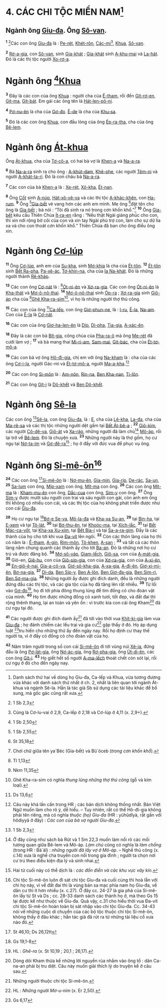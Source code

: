 # 4. CÁC CHI TỘC MIỀN NAM[^1]

## Ngành ông [Giu-đa](). Ông [Sô-van]().
<sup><b>1</b></sup> [^1*]Các con ông [Giu-đa]() là : [Pe-rét](), [Khét-rôn](), [Các-mi]()[^2], [Khua](), [Sô-van]().

<sup><b>2</b></sup> [Rơ-a-gia](), con [Sô-van](), sinh [Gia-khát]() ; [Gia-khát]() sinh [A-khu-mai]() và [La-hát](). Đó là các thị tộc người [Xo-rơ-a]().


# Ngành ông [^2*][Khua]()
<sup><b>3</b></sup> Đây là các con của ông [Khua]() : người cha của [Ê-tham](), rồi đến [Gít-rơ-en](), [Gít-ma](), [Gít-bát](). Em gái các ông tên là [Hát-len-pô-ni]().

<sup><b>4</b></sup> [Pơ-nu-ên]() là cha của [Gơ-đo](). [Ê-de]() là cha của [Khu-sa]().

<sup><b>5</b></sup> Đó là các con ông [Khua](), con đầu lòng của ông [Ép-ra-tha](), cha của ông [Bê-lem]().


# Ngành ông [Át-khua]()
Ông [Át-khua](), cha của [Tơ-cô-a](), có hai bà vợ là [Khen-a]() và [Na-a-ra]().

<sup><b>6</b></sup> Bà [Na-a-ra]() sinh ra cho ông : [A-khút-dam](), [Khê-phe](), các người [Têm-ni]() và người [A-khát-ta-ri](). Đó là con cháu bà [Na-a-ra]().

<sup><b>7</b></sup> Các con của bà [Khen-a]() là : [Xe-rét](), [Xô-kha](), [Ét-nan]().

<sup><b>8</b></sup> Ông [Cốt]() sinh [A-núp](), [Hát-xô-vê-va]() và các thị tộc [A-khác-khên](), con [Ha-rum](). <sup><b>9</b></sup> Ông [^3*][Gia-bết]() vẻ vang hơn các anh em mình. Mẹ ông [^4*]đặt tên cho ông là [Gia-bết]() ; bà nói : “Tôi đã sinh ra nó trong cơn khốn khổ.”[^3] <sup><b>10</b></sup> Ông [Gia-bết]() kêu cầu Thiên Chúa [Ít-ra-en]() rằng : “Nếu thật Ngài giáng phúc cho con, thì xin nới rộng bờ cõi của con và xin tay Ngài phù trợ con, làm cho sự dữ lìa xa và cho con thoát cơn khốn khổ.” Thiên Chúa đã ban cho ông điều ông xin.


# Ngành ông [Cơ-lúp]()
<sup><b>11</b></sup> Ông [Cơ-lúp](), anh em của [Su-kha](), sinh [Mơ-khia]() là cha của [Ét-tôn](). <sup><b>12</b></sup> [Ét-tôn]() sinh [Bết Ra-pha](), [Pa-xê-ác](), [Tơ-khin-na](), cha của [Ia Na-khát](). Đó là những người thành [Rê-kháp]().

<sup><b>13</b></sup> Các con ông [Cơ-nát]() là : [^5*][Ót-ni-ên]() và [Xơ-ra-gia](). Các con ông [Ót-ni-ên]() là [Kha-thát]() và [Mơ-ô-nô-thai](). <sup><b>14</b></sup> [Mơ-ô-nô-thai]() sinh [Óp-ra]() ; [Xơ-ra-gia]() sinh [Giô-áp]() cha của [^6*][Ghê Kha-ra-sim]()[^4], vì họ là những người thợ thủ công.

<sup><b>15</b></sup> Các con của ông [^7*][Ca-lếp](), con ông [Giơ-phun-ne](), là : [I-ru](), [Ê-la](), [Na-am](). Con của [Ê-la]() là [Cơ-nát]().

<sup><b>16</b></sup> Các con của ông [Giơ-ha-len-ên]() là [Díp](), [Di-pha](), [Tia-gia](), [A-xác-ên]().

<sup><b>18</b></sup> Đây là các con bà [Bít-gia](), công chúa của [Pha-ra-ô]() mà ông [Me-rét]() đã cưới làm vợ ; <sup><b>17</b></sup> và bà mang thai [Mi-ri-am](), [Sam-mai](), [Gít-bác](), cha của [Ét-tơ-mô-a]().

<sup><b>19</b></sup> Các con bà vợ ông [Hô-đi-gia](), chị em với ông [Na-kham]() là : cha của các ông [Cơ-i-la](), người Gác-mi và [Ét-tơ-mô-a](), người [Ma-a-kha]().[^6]

<sup><b>20</b></sup> Các con ông [Si-môn]() là : [Am-nôn](), [Rin-na](), [Ben Kha-nan](), [Ti-lôn]().

<sup><b>21</b></sup> Các con ông [Gít-i]() là [Dô-khết]() và [Ben Dô-khết]().


# Ngành ông [Sê-la]()
Các con ông [^8*][Sê-la](), con ông [Giu-đa](), là : [E](), cha của [Lê-kha](), [La-đa](), cha của [Ma-rê-sa]() và các thị tộc những người dệt gấm tại [Bết Át-bê-a]() ; <sup><b>22</b></sup> [Giô-kim](), các người [Cô-dê-va](), [Giô-át]() và [Xa-ráp](), những người đã làm chủ[^7] [Mô-áp](), rồi lại trở về [Bê-lem](). Đó là chuyện xưa. <sup><b>23</b></sup> Những người này là thợ gốm, họ cư ngụ tại [Nơ-ta-im]() và [Gơ-đê-ra]()[^8] ; họ ở đấy với đức vua để phục vụ ông.


# Ngành ông [Si-mê-ôn]()[^9]
<sup><b>24</b></sup> Các con ông [^9*][Si-mê-ôn]() là : [Nơ-mu-ên](), [Gia-min](), [Gia-ríp](), [De-rác](), [Sa-un](), <sup><b>25</b></sup> [Sa-lum]() con ông, [Míp-xam]() con ông, [Mít-ma]() con ông. <sup><b>26</b></sup> Các con ông [Mít-ma]() là : [Kham-mu-ên]() con ông, [Dắc-cua]() con ông, [Sim-y]() con ông. <sup><b>27</b></sup> Ông [Sim-y]() được mười sáu người con trai và sáu người con gái, còn anh em ông thì không có nhiều con cái, và các thị tộc của họ không phát triển được như con cái [Giu-đa]().

<sup><b>28</b></sup> Họ cư ngụ tại [^10*][Bơ-e Se-va](), [Mô-la-đa]() và [Kha-xa Su-an](), <sup><b>29</b></sup> tại [Bin-ha](), tại [E-xem]() và tại [Tô-lát](), <sup><b>30</b></sup> tại [Bơ-thu-ên](), tại [Khoóc-ma](), tại [Xích-lắc](), <sup><b>31</b></sup> tại [Bết Mác-ca-vốt](), tại [Kha-xa Xu-xim](), tại [Bết Bia-i]() và tại [Sa-a-ra-gim](). Đấy là các thành của họ cho tới khi vua [Đa-vít]() lên ngôi. <sup><b>32</b></sup> Còn các thôn làng của họ thì có năm là : [Ê-tham](), [A-gin](), [Rim-môn](), [Tô-khen](), [A-san]() ; <sup><b>33</b></sup> và tất cả các thôn làng nằm chung quanh các thành ấy cho tới [Ba-an](). Đó là những nơi họ cư trú và được đăng bộ. <sup><b>34</b></sup> [Mơ-sô-váp](), [Giam-lếch](), [Giô-sa](), con của [A-mát-gia](), <sup><b>35</b></sup> Giô-en, [Giê-hu](), con của [Giô-síp-gia](), con của [Xơ-ra-gia](), con của [A-xi-ên](), <sup><b>36</b></sup> [En-giô-ê-nai](), [Gia-a-cô-va](), [Giơ-sô-kha-gia](), [A-xa-gia](), [A-đi-ên](), [Giơ-xi-mi-ên](), [Bơ-na-gia](), <sup><b>37</b></sup> [Di-da](), [Ben Síp-y](), [Ben A-lôn](), [Ben Giơ-đa-gia](), [Ben Sim-ri](), [Ben Sơ-ma-gia](). <sup><b>38</b></sup> Những người ấy được ghi đích danh, đều là những người đứng đầu các thị tộc, và các gia tộc của họ đã tăng lên rất nhiều. <sup><b>39</b></sup> Từ lối vào [Gơ-đo]()[^10], họ đi tới phía đông thung lũng để tìm đồng cỏ cho đoàn vật của mình. <sup><b>40</b></sup> Họ tìm được những đồng cỏ xanh tươi, tốt đẹp, và đất đai thì rộng thênh thang, lại an toàn và yên ổn : vì trước kia con cái ông Kham[^11] đã cư ngụ tại đó.

<sup><b>41</b></sup> Các người được ghi đích danh ấy[^12] đã tới vào thời vua [Khít-ki-gia]() làm vua [Giu-đa]() ; họ đánh chiếm các lều trại và gia cư[^13] gặp thấy ở đó. Họ áp dụng luật [^11*]tru hiến cho những thứ ấy đến ngày nay. Rồi họ định cư thay thế người ta, vì ở đấy có đồng cỏ cho đoàn vật của họ.

<sup><b>42</b></sup> Năm trăm người trong số con cái [Si-mê-ôn]() đi tới vùng núi [Xê-ia](), đứng đầu là ông [Pơ-lát-gia](), ông [Nơ-ác-gia](), ông [Rơ-pha-gia](), ông [Út-di-ên](), các con ông [Gít-i](). <sup><b>43</b></sup> Họ giết hết số người [A-ma-lếch]() thoát chết còn sót lại, rồi cư ngụ ở đó cho đến ngày nay.

[^1]: Danh sách thứ hai về dòng họ Giu-đa, Ca-lếp và Khua, vừa tương đương vừa khác với danh sách thứ nhất ở ch. 2, nhất là liên quan tới ngành Át-khua và ngành Sê-la. Hẳn là tác giả Sb sử dụng các tài liệu khác để bổ sung, mà gốc gác cũng rất xưa.
[^2]: Cũng là Cơ-lu-vai ở 2,9, Ca-lếp ở 2,18 và Cơ-lúp ở 4,11 (x. 2,9+).
[^3]: Chơi chữ giữa tên ya\`Bëc (Gia-bết) và Bü\`öceb (*trong cơn khốn khổ*).
[^4]: Ghê Kha-ra-sim có nghĩa *thung lũng những thợ thủ công* (gỗ và kim loại).
[^6]: Câu này khá lấn cấn trong HR ; các bản dịch không thống nhất. Bản Việt Ngữ muốn làm cho rõ ý, dễ hiểu. – Tuy nhiên, rất có thể Hô-đi-gia không phải tên riêng, mà có nghĩa *thuộc (họ) Giu-đa* (HR : yühûdîyà, rất gần với hôdiyyâ ở đây) : *Các con của bà vợ người Giu-đa*.
[^7]: Ở đây cũng như sách bà Rút và 1 Sm 22,3 muốn làm nổi rõ các mối tương quan giữa Bê-lem và Mô-áp. *Làm chủ* cũng có nghĩa là *làm chồng* (trong HR : Bä\`äl) : *những người đã lấy vợ ở Mô-áp*. – Nghề thủ công (x. c.14) xưa là nghề cha truyền con nối trong gia đình ; người ta chọn nơi cư trú theo điều kiện địa lý và sinh nhai.
[^8]: Hai từ cuối này có thể dịch là : *các đồn điền và các khu vực vây kín*.
[^9]: Chi tộc Si-mê-ôn luôn đi sát chi tộc Giu-đa và cuối cùng thì hoà lẫn với chi họ này, vì về đất đai thì là vùng bán sa mạc phía nam họ Giu-đa, về dân cư thì ít hơn nhiều (x. c.27). Ở đây cc. 24-27 là gia phả của Si-mê-ôn lấy từ St và Ds ; cc. 28-33 danh sách các thành họ ở, mà theo Gs 15 lại được kể như thuộc về Giu-đa. Quả vậy, c.31 cho hiểu thời vua Đa-vít chi tộc Si-mê-ôn hoàn toàn bị sát nhập vào chi tộc Giu-đa. Cc. 34-43 nói về những cuộc di chuyển của các bộ tộc thuộc chi tộc Si-mê-ôn, không thấy ở đâu khác ; hẳn tác giả đã rút ra từ những tài liệu cổ xưa nào đó.
[^10]: HL : *Ghê-ra* (x. St 10,19 ; 20,1 ; 26,17).
[^11]: Dòng dõi Kham thừa kế những lời nguyền rủa nhắm vào ông tổ : dân Ca-na-an phải bị tru diệt. Câu này muốn giải thích lý do truyện kể ở câu sau.
[^12]: Những người thuộc chi tộc Si-mê-ôn.
[^13]: HL : *Những người Mơ-u-nim* (x. Er 2,50).
[^1*]: 1 Sb 2,3
[^2*]: 1 Sb 2,50
[^3*]: 1 Sb 2,55
[^4*]: St 35,18
[^5*]: Tl 1,13
[^6*]: Nkm 11,35
[^7*]: Ds 13,6
[^8*]: 1 Sb 2,3
[^9*]: St 46,10; Ds 26,12tt
[^10*]: Gs 19,1-8
[^11*]: Gs 6,17